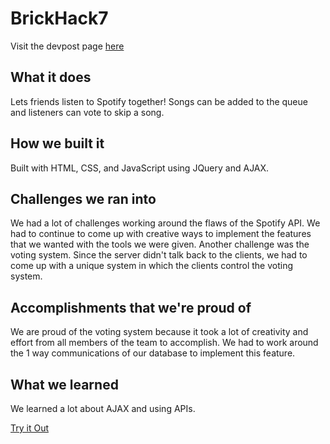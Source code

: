 # BrickHack7
Visit the devpost page [here](https://devpost.com/software/tempo-rl5q2m?ref_content=user-portfolio&ref_feature=in_progress)
## What it does
Lets friends listen to Spotify together! Songs can be added to the queue and listeners can vote to skip a song.

## How we built it
Built with HTML, CSS, and JavaScript using JQuery and AJAX.

## Challenges we ran into
We had a lot of challenges working around the flaws of the Spotify API. We had to continue to come up with creative ways to implement the features that we wanted with the tools we were given. Another challenge was the voting system. Since the server didn't talk back to the clients, we had to come up with a unique system in which the clients control the voting system.

## Accomplishments that we're proud of
We are proud of the voting system because it took a lot of creativity and effort from all members of the team to accomplish. We had to work around the 1 way communications of our database to implement this feature.

## What we learned
We learned a lot about AJAX and using APIs.

[Try it Out](https://devanturtle7.github.io)